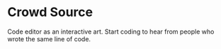 # Crowd Source

Code editor as an interactive art. Start coding to hear from people who wrote the same line of code.
